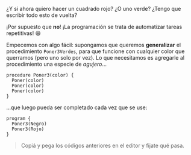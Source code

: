 ¿Y si ahora quiero hacer un cuadrado rojo? ¿O uno verde? ¿Tengo que escribir todo esto de vuelta? 

¡Por supuesto que **no**! ¡La programación se trata de automatizar tareas repetitivas! :smile:

Empecemos con algo fácil: supongamos que queremos **generalizar** el procedimiento `Poner3Verdes`, para que funcione con cualquier color que querramos (pero uno solo por vez). Lo que necesitamos es agregarle al procedimiento una especie de _agujero_...

```gobstones
procedure Poner3(color) {
  Poner(color)
  Poner(color)
  Poner(color)
}
```

...que luego pueda ser completado cada vez que se use: 

```gobstones
program {
  Poner3(Negro)
  Poner3(Rojo)
}
```

> Copiá y pega los códigos anteriores en el editor y fijate qué pasa. 

